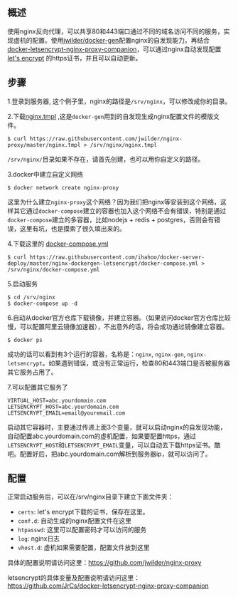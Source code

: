 ## 概述
使用nginx反向代理，可以共享80和443端口通过不同的域名访问不同的服务，实现虚机的配置。使用[jwilder/docker-gen](https://github.com/jwilder/docker-gen)配置nginx的自发现能力。再结合[docker-letsencrypt-nginx-proxy-companion](https://github.com/JrCs/docker-letsencrypt-nginx-proxy-companion)，可以通过nginx自动发现配置 [let's encrypt](https://letsencrypt.org/) 的https证书，并且可以自动更新。

## 步骤
1.登录到服务器, 这个例子里，nginx的路径是`/srv/nginx`，可以修改成你的目录。

2.下载[nginx.tmpl](https://github.com/jwilder/nginx-proxy/blob/master/nginx.tmpl) ,这是`docker-gen`用到的自发现生成nginx配置文件的模版文件。
```
$ curl https://raw.githubusercontent.com/jwilder/nginx-proxy/master/nginx.tmpl > /srv/nginx/nginx.tmpl
```
`/srv/nginx/`目录如果不存在，请首先创建，也可以用你自定义的路径。

3.docker中建立自定义网络
```
$ docker network create nginx-proxy
```
这里为什么建立`nginx-proxy`这个网络？因为我们把nginx等安装到这个网络，这样其它通过`docker-compose`建立的容器也加入这个网络不会有错误，特别是通过`docker-compose`建立的多容器，比如nodejs + redis + postgres，否则会有错误，这里有坑，也是摸索了很久填出来的。

4.下载这里的 [docker-compose.yml](https://github.com/ihahoo/docker-server-deploy/blob/master/nginx-dockergen-letsencrypt/docker-compose.yml)
```
$ curl https://raw.githubusercontent.com/ihahoo/docker-server-deploy/master/nginx-dockergen-letsencrypt/docker-compose.yml > /srv/nginx/docker-compose.yml
```
5.启动服务
```
$ cd /srv/nginx
$ docker-compose up -d
```
6.自动从docker官方仓库下载镜像，并建立容器。（如果访问docker官方仓库比较慢，可以配置阿里云镜像加速器），不出意外的话，将会成功通过镜像建立容器。
```
$ docker ps
```
成功的话可以看到有3个运行的容器，名称是：`nginx`, `nginx-gen`, `nginx-letsencrypt`。如果遇到错误，或没有正常运行，检查80和443端口是否被服务器其它服务占用了。

7.可以配置其它服务了
```
VIRTUAL_HOST=abc.yourdomain.com
LETSENCRYPT_HOST=abc.yourdomain.com
LETSENCRYPT_EMAIL=email@youremail.com
```
启动其它容器时，主要通过传递上面3个变量，就可以启动nginx的自发现功能，自动配置abc.yourdomain.com的虚机配置，如果要配置https，通过`LETSENCRYPT_HOST`和`LETSENCRYPT_EMAIL`变量，可以自动去下载https证书。酷吧。配置好后，把abc.yourdomain.com解析到服务器ip，就可以访问了。

## 配置
正常启动服务后，可以在/srv/nginx目录下建立下面文件夹：
- `certs`: let's encrypt下载的证书，保存在这里。
- `conf.d`: 自动生成的nginx配置文件在这里
- `htpasswd`: 这里可以配置密码才可以访问的服务
- `log`: nginx日志
- `vhost.d`: 虚机如果需要配置，配置文件放到这里

具体的配置说明请访问这里：https://github.com/jwilder/nginx-proxy

letsencrypt的具体变量及配置说明请访问这里：https://github.com/JrCs/docker-letsencrypt-nginx-proxy-companion
